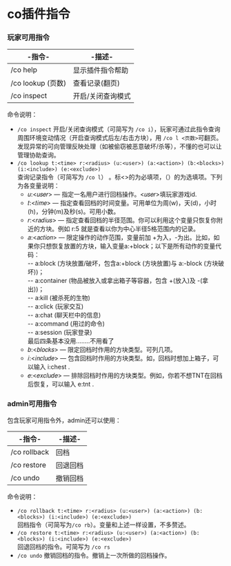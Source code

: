 # co插件指令

### 玩家可用指令

| -指令-            | -描述-      |
| --------------- | --------- |
| /co help        | 显示插件指令帮助  |
| /co lookup (页数) | 查看记录(翻页)  |
| /co inspect     | 开启/关闭查询模式 |

命令说明：

* `/co inspect` 开启/关闭查询模式（可简写为 `/co i`），玩家可通过此指令查询周围环境变动情况（开启查询模式后左/右击方块），用 `/co l <页数>`可翻页。发现异常的可向管理反映处理（如被偷窃被恶意破坏/杀等），不懂的也可以让管理协助查询。
* `/co lookup t:<time> r:<radius> (u:<user>) (a:<action>) (b:<blocks>) (i:<include>) (e:<exclude>)`\
  查询记录指令（可简写为 `/co l`） 。标<\>的为必填项，（）的为选填项。下列为各变量说明：
  * 𝑢:<𝑢𝑠𝑒𝑟> — 指定一名用户进行回档操作。<𝑢𝑠𝑒𝑟>填玩家游戏id.
  * 𝑡:<𝑡𝑖𝑚𝑒> — 指定查看回档的时间变量。可用单位为周(w)，天(d)，小时(h)，分钟(m)及秒(s)。可用小数。
  * 𝑟:<𝑟𝑎𝑑𝑖𝑢𝑠> — 指定查看回档的半径范围。你可以利用这个变量只恢复你附近的方块。例如 r:5 就是查看以你为中心半径5格范围内的记录。
  * 𝑎:<𝑎𝑐𝑡𝑖𝑜𝑛> — 限定操作的动作范围，变量前加 +为入，-为出。比如，如果你只想恢复放置的方块，输入变量a:+block；以下是所有动作的变量代码：  
    \-- a:block (方块放置/破坏，包含a:+block (方块放置)与 a:-block (方块破坏))；  
    \-- a:container (物品被放入或拿出箱子等容器，包含 +(放入)及 -(拿出))；  
    \-- a:kill (被杀死的生物)  
    \-- a:click (玩家交互)  
    \-- a:chat (聊天栏中的信息)  
    \-- a:command (用过的命令)  
    \-- a:session (玩家登录)  
    最后四条基本没用........不用看了
  * 𝑏:<𝑏𝑙𝑜𝑐𝑘𝑠> — 限定回档时作用的方块类型。可列几项。
  * 𝑖:<𝑖𝑛𝑐𝑙𝑢𝑑𝑒> — 包含回档时作用的方块类型。如，回档时想加上箱子，可以输入 i:chest .
  * 𝑒:<𝑒𝑥𝑐𝑙𝑢𝑑𝑒> — 排除回档时作用的方块类型。例如，你若不想TNT在回档后恢复，可以输入 e:tnt .

&#x20;

### admin可用指令

包含玩家可用指令外，admin还可以使用：  


| -指令-         | -描述- |
| ------------ | ---- |
| /co rollback | 回档   |
| /co restore  | 回退回档 |
| /co undo     | 撤销回档 |

命令说明：  

* `/co rollback t:<time> r:<radius> (u:<user>) (a:<action>) (b:<blocks>) (i:<include>) (e:<exclude>)`  
  回档指令（可简写为`/co rb`）。变量和上述一样设置，不多赘述。  
* `/co restore t:<time> r:<radius> (u:<user>) (a:<action>) (b:<blocks>) (i:<include>) (e:<exclude>)`  
  回退回档的指令。可简写为 `/co rs`  
* `/co undo` 撤销回档的指令。撤销上一次所做的回档操作。
